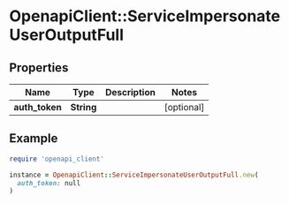 # OpenapiClient::ServiceImpersonateUserOutputFull

## Properties

| Name | Type | Description | Notes |
| ---- | ---- | ----------- | ----- |
| **auth_token** | **String** |  | [optional] |

## Example

```ruby
require 'openapi_client'

instance = OpenapiClient::ServiceImpersonateUserOutputFull.new(
  auth_token: null
)
```

